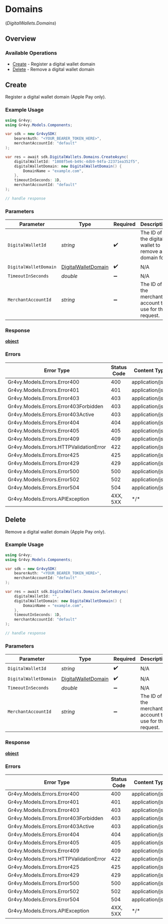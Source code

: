 # Domains
(*DigitalWallets.Domains*)

## Overview

### Available Operations

* [Create](#create) - Register a digital wallet domain
* [Delete](#delete) - Remove a digital wallet domain

## Create

Register a digital wallet domain (Apple Pay only).

### Example Usage

```csharp
using Gr4vy;
using Gr4vy.Models.Components;

var sdk = new Gr4vySDK(
    bearerAuth: "<YOUR_BEARER_TOKEN_HERE>",
    merchantAccountId: "default"
);

var res = await sdk.DigitalWallets.Domains.CreateAsync(
    digitalWalletId: "1808f5e6-b49c-4db9-94fa-22371ea352f5",
    digitalWalletDomain: new DigitalWalletDomain() {
        DomainName = "example.com",
    },
    timeoutInSeconds: 1D,
    merchantAccountId: "default"
);

// handle response
```

### Parameters

| Parameter                                                             | Type                                                                  | Required                                                              | Description                                                           | Example                                                               |
| --------------------------------------------------------------------- | --------------------------------------------------------------------- | --------------------------------------------------------------------- | --------------------------------------------------------------------- | --------------------------------------------------------------------- |
| `DigitalWalletId`                                                     | *string*                                                              | :heavy_check_mark:                                                    | The ID of the digital wallet to remove a domain for.                  | 1808f5e6-b49c-4db9-94fa-22371ea352f5                                  |
| `DigitalWalletDomain`                                                 | [DigitalWalletDomain](../../Models/Components/DigitalWalletDomain.md) | :heavy_check_mark:                                                    | N/A                                                                   |                                                                       |
| `TimeoutInSeconds`                                                    | *double*                                                              | :heavy_minus_sign:                                                    | N/A                                                                   |                                                                       |
| `MerchantAccountId`                                                   | *string*                                                              | :heavy_minus_sign:                                                    | The ID of the merchant account to use for this request.               | default                                                               |

### Response

**[object](../../Models/.md)**

### Errors

| Error Type                              | Status Code                             | Content Type                            |
| --------------------------------------- | --------------------------------------- | --------------------------------------- |
| Gr4vy.Models.Errors.Error400            | 400                                     | application/json                        |
| Gr4vy.Models.Errors.Error401            | 401                                     | application/json                        |
| Gr4vy.Models.Errors.Error403            | 403                                     | application/json                        |
| Gr4vy.Models.Errors.Error403Forbidden   | 403                                     | application/json                        |
| Gr4vy.Models.Errors.Error403Active      | 403                                     | application/json                        |
| Gr4vy.Models.Errors.Error404            | 404                                     | application/json                        |
| Gr4vy.Models.Errors.Error405            | 405                                     | application/json                        |
| Gr4vy.Models.Errors.Error409            | 409                                     | application/json                        |
| Gr4vy.Models.Errors.HTTPValidationError | 422                                     | application/json                        |
| Gr4vy.Models.Errors.Error425            | 425                                     | application/json                        |
| Gr4vy.Models.Errors.Error429            | 429                                     | application/json                        |
| Gr4vy.Models.Errors.Error500            | 500                                     | application/json                        |
| Gr4vy.Models.Errors.Error502            | 502                                     | application/json                        |
| Gr4vy.Models.Errors.Error504            | 504                                     | application/json                        |
| Gr4vy.Models.Errors.APIException        | 4XX, 5XX                                | \*/\*                                   |

## Delete

Remove a digital wallet domain (Apple Pay only).

### Example Usage

```csharp
using Gr4vy;
using Gr4vy.Models.Components;

var sdk = new Gr4vySDK(
    bearerAuth: "<YOUR_BEARER_TOKEN_HERE>",
    merchantAccountId: "default"
);

var res = await sdk.DigitalWallets.Domains.DeleteAsync(
    digitalWalletId: "",
    digitalWalletDomain: new DigitalWalletDomain() {
        DomainName = "example.com",
    },
    timeoutInSeconds: 1D,
    merchantAccountId: "default"
);

// handle response
```

### Parameters

| Parameter                                                             | Type                                                                  | Required                                                              | Description                                                           | Example                                                               |
| --------------------------------------------------------------------- | --------------------------------------------------------------------- | --------------------------------------------------------------------- | --------------------------------------------------------------------- | --------------------------------------------------------------------- |
| `DigitalWalletId`                                                     | *string*                                                              | :heavy_check_mark:                                                    | N/A                                                                   |                                                                       |
| `DigitalWalletDomain`                                                 | [DigitalWalletDomain](../../Models/Components/DigitalWalletDomain.md) | :heavy_check_mark:                                                    | N/A                                                                   |                                                                       |
| `TimeoutInSeconds`                                                    | *double*                                                              | :heavy_minus_sign:                                                    | N/A                                                                   |                                                                       |
| `MerchantAccountId`                                                   | *string*                                                              | :heavy_minus_sign:                                                    | The ID of the merchant account to use for this request.               | default                                                               |

### Response

**[object](../../Models/.md)**

### Errors

| Error Type                              | Status Code                             | Content Type                            |
| --------------------------------------- | --------------------------------------- | --------------------------------------- |
| Gr4vy.Models.Errors.Error400            | 400                                     | application/json                        |
| Gr4vy.Models.Errors.Error401            | 401                                     | application/json                        |
| Gr4vy.Models.Errors.Error403            | 403                                     | application/json                        |
| Gr4vy.Models.Errors.Error403Forbidden   | 403                                     | application/json                        |
| Gr4vy.Models.Errors.Error403Active      | 403                                     | application/json                        |
| Gr4vy.Models.Errors.Error404            | 404                                     | application/json                        |
| Gr4vy.Models.Errors.Error405            | 405                                     | application/json                        |
| Gr4vy.Models.Errors.Error409            | 409                                     | application/json                        |
| Gr4vy.Models.Errors.HTTPValidationError | 422                                     | application/json                        |
| Gr4vy.Models.Errors.Error425            | 425                                     | application/json                        |
| Gr4vy.Models.Errors.Error429            | 429                                     | application/json                        |
| Gr4vy.Models.Errors.Error500            | 500                                     | application/json                        |
| Gr4vy.Models.Errors.Error502            | 502                                     | application/json                        |
| Gr4vy.Models.Errors.Error504            | 504                                     | application/json                        |
| Gr4vy.Models.Errors.APIException        | 4XX, 5XX                                | \*/\*                                   |